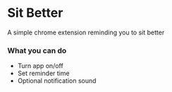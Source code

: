 # Sit Better
A simple chrome extension reminding you to sit better

### What you can do
* Turn app on/off
* Set reminder time
* Optional notification sound